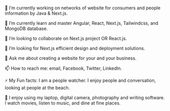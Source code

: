 🔭  I’m currently working on networks of website for consumers and people information by Java & Next.js. 

🌱  I’m currently learn and master Angular, React, Next.js, Tailwindcss, and MongoDB database.

👯  I’m looking to collaborate on Next.js project OR React.js.

🤔  I’m looking for Next.js efficient design and deployment solutions.

💬  Ask me about creating a website for your and your business.

📫  How to reach me: email, Facebook, Twitter, LinkedIn. 

⚡  My Fun facts: I am a people watcher. I enjoy people and conversation, looking at people at the beach. 

🤔  I enjoy using my laptop, digital camera, photography and writing software. I  watch movies, listen to music, and dine at fine places.
